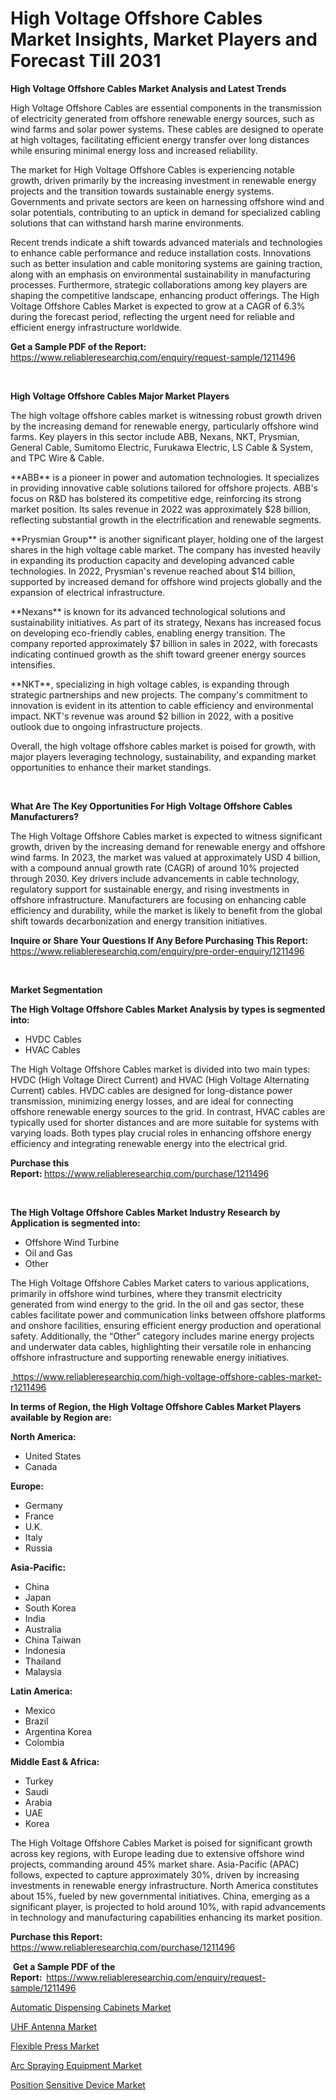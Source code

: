 <p><h1>High Voltage Offshore Cables Market Insights, Market Players and Forecast Till 2031</h1></p><p><strong>High Voltage Offshore Cables Market Analysis and Latest Trends</strong></p>
<p><p>High Voltage Offshore Cables are essential components in the transmission of electricity generated from offshore renewable energy sources, such as wind farms and solar power systems. These cables are designed to operate at high voltages, facilitating efficient energy transfer over long distances while ensuring minimal energy loss and increased reliability.</p><p>The market for High Voltage Offshore Cables is experiencing notable growth, driven primarily by the increasing investment in renewable energy projects and the transition towards sustainable energy systems. Governments and private sectors are keen on harnessing offshore wind and solar potentials, contributing to an uptick in demand for specialized cabling solutions that can withstand harsh marine environments.</p><p>Recent trends indicate a shift towards advanced materials and technologies to enhance cable performance and reduce installation costs. Innovations such as better insulation and cable monitoring systems are gaining traction, along with an emphasis on environmental sustainability in manufacturing processes. Furthermore, strategic collaborations among key players are shaping the competitive landscape, enhancing product offerings. The High Voltage Offshore Cables Market is expected to grow at a CAGR of 6.3% during the forecast period, reflecting the urgent need for reliable and efficient energy infrastructure worldwide.</p></p>
<p><strong>Get a Sample PDF of the Report:&nbsp;</strong> <a href="https://www.reliableresearchiq.com/enquiry/request-sample/1211496?utm_campaign=1257&utm_medium=2&utm_source=Github&utm_content=ia&utm_term=05102024&utm_id=high-voltage-offshore-cables">https://www.reliableresearchiq.com/enquiry/request-sample/1211496</a></p>
<p>&nbsp;</p>
<p><strong>High Voltage Offshore Cables Major Market Players</strong></p>
<p><p>The high voltage offshore cables market is witnessing robust growth driven by the increasing demand for renewable energy, particularly offshore wind farms. Key players in this sector include ABB, Nexans, NKT, Prysmian, General Cable, Sumitomo Electric, Furukawa Electric, LS Cable & System, and TPC Wire & Cable.</p><p>**ABB** is a pioneer in power and automation technologies. It specializes in providing innovative cable solutions tailored for offshore projects. ABB's focus on R&D has bolstered its competitive edge, reinforcing its strong market position. Its sales revenue in 2022 was approximately $28 billion, reflecting substantial growth in the electrification and renewable segments.</p><p>**Prysmian Group** is another significant player, holding one of the largest shares in the high voltage cable market. The company has invested heavily in expanding its production capacity and developing advanced cable technologies. In 2022, Prysmian's revenue reached about $14 billion, supported by increased demand for offshore wind projects globally and the expansion of electrical infrastructure.</p><p>**Nexans** is known for its advanced technological solutions and sustainability initiatives. As part of its strategy, Nexans has increased focus on developing eco-friendly cables, enabling energy transition. The company reported approximately $7 billion in sales in 2022, with forecasts indicating continued growth as the shift toward greener energy sources intensifies.</p><p>**NKT**, specializing in high voltage cables, is expanding through strategic partnerships and new projects. The company's commitment to innovation is evident in its attention to cable efficiency and environmental impact. NKT's revenue was around $2 billion in 2022, with a positive outlook due to ongoing infrastructure projects.</p><p>Overall, the high voltage offshore cables market is poised for growth, with major players leveraging technology, sustainability, and expanding market opportunities to enhance their market standings.</p></p>
<p>&nbsp;</p>
<p><strong>What Are The Key Opportunities For High Voltage Offshore Cables Manufacturers?</strong></p>
<p><p>The High Voltage Offshore Cables market is expected to witness significant growth, driven by the increasing demand for renewable energy and offshore wind farms. In 2023, the market was valued at approximately USD 4 billion, with a compound annual growth rate (CAGR) of around 10% projected through 2030. Key drivers include advancements in cable technology, regulatory support for sustainable energy, and rising investments in offshore infrastructure. Manufacturers are focusing on enhancing cable efficiency and durability, while the market is likely to benefit from the global shift towards decarbonization and energy transition initiatives.</p></p>
<p><strong>Inquire or Share Your Questions If Any Before Purchasing This Report:</strong> <a href="https://www.reliableresearchiq.com/enquiry/pre-order-enquiry/1211496?utm_campaign=1257&utm_medium=2&utm_source=Github&utm_content=ia&utm_term=05102024&utm_id=high-voltage-offshore-cables">https://www.reliableresearchiq.com/enquiry/pre-order-enquiry/1211496</a></p>
<p>&nbsp;</p>
<p><strong>Market Segmentation</strong></p>
<p><strong>The High Voltage Offshore Cables Market Analysis by types is segmented into:</strong></p>
<p><ul><li>HVDC Cables</li><li>HVAC Cables</li></ul></p>
<p><p>The High Voltage Offshore Cables market is divided into two main types: HVDC (High Voltage Direct Current) and HVAC (High Voltage Alternating Current) cables. HVDC cables are designed for long-distance power transmission, minimizing energy losses, and are ideal for connecting offshore renewable energy sources to the grid. In contrast, HVAC cables are typically used for shorter distances and are more suitable for systems with varying loads. Both types play crucial roles in enhancing offshore energy efficiency and integrating renewable energy into the electrical grid.</p></p>
<p><strong>Purchase this Report:&nbsp;</strong><a href="https://www.reliableresearchiq.com/purchase/1211496?utm_campaign=1257&utm_medium=2&utm_source=Github&utm_content=ia&utm_term=05102024&utm_id=high-voltage-offshore-cables">https://www.reliableresearchiq.com/purchase/1211496</a></p>
<p>&nbsp;</p>
<p><strong>The High Voltage Offshore Cables Market Industry Research by Application is segmented into:</strong></p>
<p><ul><li>Offshore Wind Turbine</li><li>Oil and Gas</li><li>Other</li></ul></p>
<p><p>The High Voltage Offshore Cables Market caters to various applications, primarily in offshore wind turbines, where they transmit electricity generated from wind energy to the grid. In the oil and gas sector, these cables facilitate power and communication links between offshore platforms and onshore facilities, ensuring efficient energy production and operational safety. Additionally, the “Other” category includes marine energy projects and underwater data cables, highlighting their versatile role in enhancing offshore infrastructure and supporting renewable energy initiatives.</p></p>
<p><a href="https://www.reliableresearchiq.com/high-voltage-offshore-cables-market-r1211496?utm_campaign=1257&utm_medium=2&utm_source=Github&utm_content=ia&utm_term=05102024&utm_id=high-voltage-offshore-cables">&nbsp;https://www.reliableresearchiq.com/high-voltage-offshore-cables-market-r1211496</a></p>
<p><strong>In terms of Region, the High Voltage Offshore Cables Market Players available by Region are:</strong></p>
<p>
    <p> <strong> North America: </strong>
        <ul>
            <li>United States</li>
            <li>Canada</li>
        </ul>
        </p> 
    <p> <strong> Europe: </strong>
        <ul>
            <li>Germany</li>
            <li>France</li>
            <li>U.K.</li>
            <li>Italy</li>
            <li>Russia</li>
        </ul>
        </p> 
    <p> <strong> Asia-Pacific: </strong>
        <ul>
            <li>China</li>
            <li>Japan</li>
            <li>South Korea</li>
            <li>India</li>
            <li>Australia</li>
            <li>China Taiwan</li>
            <li>Indonesia</li>
            <li>Thailand</li>
            <li>Malaysia</li>
        </ul>
        </p> 
    <p> <strong> Latin America: </strong>
        <ul>
            <li>Mexico</li>
            <li>Brazil</li>
            <li>Argentina Korea</li>
            <li>Colombia</li>
        </ul>
        </p> 
    <p> <strong> Middle East & Africa: </strong>
        <ul>
            <li>Turkey</li>
            <li>Saudi</li>
            <li>Arabia</li>
            <li>UAE</li>
            <li>Korea</li>
        </ul>
    </p>
    </p>
<p><p>The High Voltage Offshore Cables Market is poised for significant growth across key regions, with Europe leading due to extensive offshore wind projects, commanding around 45% market share. Asia-Pacific (APAC) follows, expected to capture approximately 30%, driven by increasing investments in renewable energy infrastructure. North America constitutes about 15%, fueled by new governmental initiatives. China, emerging as a significant player, is projected to hold around 10%, with rapid advancements in technology and manufacturing capabilities enhancing its market position.</p></p>
<p><strong>Purchase this Report: </strong><a href="https://www.reliableresearchiq.com/purchase/1211496?utm_campaign=1257&utm_medium=2&utm_source=Github&utm_content=ia&utm_term=05102024&utm_id=high-voltage-offshore-cables">https://www.reliableresearchiq.com/purchase/1211496</a></p>
<p>&nbsp;<strong>Get a Sample PDF of the Report:&nbsp;&nbsp;</strong><a href="https://www.reliableresearchiq.com/enquiry/request-sample/1211496?utm_campaign=1257&utm_medium=2&utm_source=Github&utm_content=ia&utm_term=05102024&utm_id=high-voltage-offshore-cables">https://www.reliableresearchiq.com/enquiry/request-sample/1211496</a></p>
<p><strong></strong></p>
<p><p><a href="https://www.linkedin.com/pulse/exploring-automatic-dispensing-cabinets-market-dynamics-global-ydyee?utm_campaign=1257&utm_medium=2&utm_source=Github&utm_content=ia&utm_term=05102024&utm_id=high-voltage-offshore-cables">Automatic Dispensing Cabinets Market</a></p><p><a href="https://issuu.com/reportprime-2/docs/uhf-antenna-market-size-2030.pptx_c4cf3fd9da86a8?utm_campaign=1257&utm_medium=2&utm_source=Github&utm_content=ia&utm_term=05102024&utm_id=high-voltage-offshore-cables">UHF Antenna Market</a></p><p><a href="https://www.linkedin.com/pulse/flexible-press-value-chain-analysis-from-raw-materials-ertpe?utm_campaign=1257&utm_medium=2&utm_source=Github&utm_content=ia&utm_term=05102024&utm_id=high-voltage-offshore-cables">Flexible Press Market</a></p><p><a href="https://www.linkedin.com/pulse/strategic-roadmap-global-arc-spraying-equipment-market-awkie?utm_campaign=1257&utm_medium=2&utm_source=Github&utm_content=ia&utm_term=05102024&utm_id=high-voltage-offshore-cables">Arc Spraying Equipment Market</a></p><p><a href="https://issuu.com/reportprime-2/docs/position-sensitive-device-market-si_c1e3894c922722?utm_campaign=1257&utm_medium=2&utm_source=Github&utm_content=ia&utm_term=05102024&utm_id=high-voltage-offshore-cables">Position Sensitive Device Market</a></p></p>